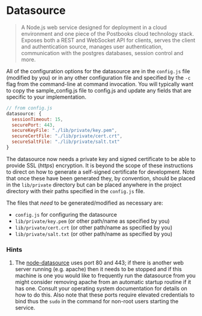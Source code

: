 # Datasource

> A Node.js web service designed for deployment in a cloud environment and one piece
> of the Postbooks cloud technology stack. Exposes both a REST and WebSocket API for
> clients, serves the client and authentication source, manages user authentication,
> communication with the postgres databases, session control and more.

All of the configuration options for the datasource are in the `config.js` file (modified by you) 
or in any other configuration file and specified by the `-c` flag from the command-line at command 
invocation. You will typically want to copy the sample_config.js file to config.js and 
update any fields that are specific to your implementation.

```javascript
// from config.js
datasource: {
  sessionTimeout: 15,
  securePort: 443,
  secureKeyFile: "./lib/private/key.pem",
  secureCertFile: "./lib/private/cert.crt",
  secureSaltFile: "./lib/private/salt.txt"
}
```

The datasource now needs a private key and signed certificate 
to be able to provide SSL (_https_) encryption. It is beyond the scope of these instructions to direct on how 
to generate a self-signed certificate for development. Note that once these have been generated they, by 
convention, should be placed in the `lib/private` directory but can be placed anywhere in the project directory 
with their paths specified in the `config.js` file. 

The files that _need_ to be generated/modified as necessary are:
* `config.js` for configuring the datasource
* `lib/private/key.pem` (or other path/name as specified by you)
* `lib/private/cert.crt` (or other path/name as specified by you)
* `lib/private/salt.txt` (or other path/name as specified by you)

### Hints

1. The [node-datasource](http://github.com/xtuple/node-datasource) uses port 80 and 443; if there is another web server running (e.g. apache) then it needs to be stopped and if this machine is one you would like to frequently run the datasource from you might consider removing apache from an automatic startup routine if it has one. Consult your operating system documentation for details on how to do this. Also note that these ports require elevated credentials to bind thus the `sudo` in the command for non-root users starting the service.
